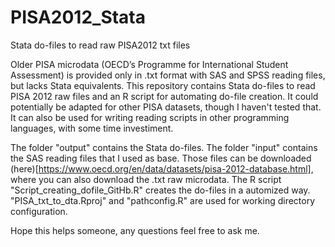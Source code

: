 # PISA2012_Stata
Stata do-files to read raw PISA2012 txt files

Older PISA microdata (OECD’s Programme for International Student Assessment) is provided only in .txt format with SAS and SPSS reading files, but lacks Stata equivalents. This repository contains Stata do-files to read PISA 2012 raw files and an R script for automating do-file creation. It could potentially be adapted for other PISA datasets, though I haven't tested that. It can also be used for writing reading scripts in other programming languages, with some time investiment.

The folder "output" contains the Stata do-files. The folder "input" contains the SAS reading files that I used as base. Those files can be downloaded (here)[https://www.oecd.org/en/data/datasets/pisa-2012-database.html], where you can also download the .txt raw microdata. The R script "Script_creating_dofile_GitHb.R" creates the do-files in a automized way. "PISA_txt_to_dta.Rproj" and "pathconfig.R" are used for working directory configuration.

Hope this helps someone, any questions feel free to ask me.
